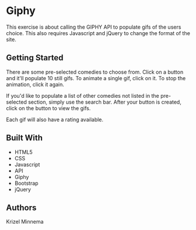 # Giphy
This exercise is about calling the GIPHY API to populate gifs of the users choice. This also requires Javascript and jQuery to change the format of the site.

## Getting Started

There are some pre-selected comedies to choose from. Click on a button and it'll populate 10 still gifs. To animate a single gif, click on it. To stop the animation, click it again.

If you'd like to populate a list of other comedies not listed in the pre-selected section, simply use the search bar. After your button is created, click on the button to view the gifs. 

Each gif will also have a rating available.

## Built With

* HTML5
* CSS
* Javascript
* API
* Giphy
* Bootstrap
* jQuery

## Authors

Krizel Minnema